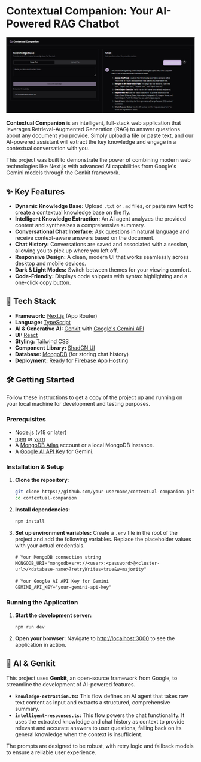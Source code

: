 # Contextual Companion: Your AI-Powered RAG Chatbot

![Contextual Companion Screenshot](https://github.com/Ravi191203/RAG-ChatBot/blob/2eeb51cf8287adc783da396bb7c5266a5eba26bf/Screenshot%202025-07-24%20223415.png)

**Contextual Companion** is an intelligent, full-stack web application that leverages Retrieval-Augmented Generation (RAG) to answer questions about any document you provide. Simply upload a file or paste text, and our AI-powered assistant will extract the key knowledge and engage in a contextual conversation with you.

This project was built to demonstrate the power of combining modern web technologies like Next.js with advanced AI capabilities from Google's Gemini models through the Genkit framework.

## ✨ Key Features

- **Dynamic Knowledge Base:** Upload `.txt` or `.md` files, or paste raw text to create a contextual knowledge base on the fly.
- **Intelligent Knowledge Extraction:** An AI agent analyzes the provided content and synthesizes a comprehensive summary.
- **Conversational Chat Interface:** Ask questions in natural language and receive context-aware answers based on the document.
- **Chat History:** Conversations are saved and associated with a session, allowing you to pick up where you left off.
- **Responsive Design:** A clean, modern UI that works seamlessly across desktop and mobile devices.
- **Dark & Light Modes:** Switch between themes for your viewing comfort.
- **Code-Friendly:** Displays code snippets with syntax highlighting and a one-click copy button.

## 🚀 Tech Stack

- **Framework:** [Next.js](https://nextjs.org/) (App Router)
- **Language:** [TypeScript](https://www.typescriptlang.org/)
- **AI & Generative AI:** [Genkit](https://firebase.google.com/docs/genkit) with [Google's Gemini API](https://ai.google.dev/)
- **UI:** [React](https://react.dev/)
- **Styling:** [Tailwind CSS](https://tailwindcss.com/)
- **Component Library:** [ShadCN UI](https://ui.shadcn.com/)
- **Database:** [MongoDB](https://www.mongodb.com/) (for storing chat history)
- **Deployment:** Ready for [Firebase App Hosting](https://firebase.google.com/docs/hosting)

## 🛠️ Getting Started

Follow these instructions to get a copy of the project up and running on your local machine for development and testing purposes.

### Prerequisites

- [Node.js](https://nodejs.org/en) (v18 or later)
- [npm](https://www.npmjs.com/) or [yarn](https://yarnpkg.com/)
- A [MongoDB Atlas](https://www.mongodb.com/cloud/atlas) account or a local MongoDB instance.
- A [Google AI API Key](https://ai.google.dev/gemini-api/docs/api-key) for Gemini.

### Installation & Setup

1.  **Clone the repository:**
    ```bash
    git clone https://github.com/your-username/contextual-companion.git
    cd contextual-companion
    ```

2.  **Install dependencies:**
    ```bash
    npm install
    ```

3.  **Set up environment variables:**
    Create a `.env` file in the root of the project and add the following variables. Replace the placeholder values with your actual credentials.

    ```env
    # Your MongoDB connection string
    MONGODB_URI="mongodb+srv://<user>:<password>@<cluster-url>/<database-name>?retryWrites=true&w=majority"

    # Your Google AI API Key for Gemini
    GEMINI_API_KEY="your-gemini-api-key"
    ```

### Running the Application

1.  **Start the development server:**
    ```bash
    npm run dev
    ```

2.  **Open your browser:**
    Navigate to [http://localhost:3000](http://localhost:3000) to see the application in action.

## 🤖 AI & Genkit

This project uses **Genkit**, an open-source framework from Google, to streamline the development of AI-powered features.

- **`knowledge-extraction.ts`:** This flow defines an AI agent that takes raw text content as input and extracts a structured, comprehensive summary.
- **`intelligent-responses.ts`:** This flow powers the chat functionality. It uses the extracted knowledge and chat history as context to provide relevant and accurate answers to user questions, falling back on its general knowledge when the context is insufficient.

The prompts are designed to be robust, with retry logic and fallback models to ensure a reliable user experience.
